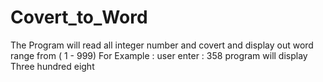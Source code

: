 # Covert_to_Word

The Program will read all integer number and covert and display out word range from ( 1 - 999)
For Example : user enter : 358
program will display Three hundred eight



